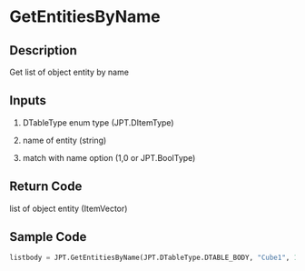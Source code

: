 # GetEntitiesByName

## Description

Get list of object entity by name

## Inputs

1. DTableType enum type (JPT.DItemType)

2. name of entity (string)

3. match with name option (1,0 or JPT.BoolType)

## Return Code

list of object entity (ItemVector)

## Sample Code

```python
listbody = JPT.GetEntitiesByName(JPT.DTableType.DTABLE_BODY, "Cube1", 1)
```
